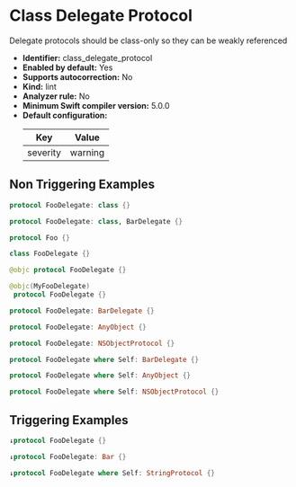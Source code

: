 # Class Delegate Protocol

Delegate protocols should be class-only so they can be weakly referenced

* **Identifier:** class_delegate_protocol
* **Enabled by default:** Yes
* **Supports autocorrection:** No
* **Kind:** lint
* **Analyzer rule:** No
* **Minimum Swift compiler version:** 5.0.0
* **Default configuration:**
  <table>
  <thead>
  <tr><th>Key</th><th>Value</th></tr>
  </thead>
  <tbody>
  <tr>
  <td>
  severity
  </td>
  <td>
  warning
  </td>
  </tr>
  </tbody>
  </table>

## Non Triggering Examples

```swift
protocol FooDelegate: class {}

```

```swift
protocol FooDelegate: class, BarDelegate {}

```

```swift
protocol Foo {}

```

```swift
class FooDelegate {}

```

```swift
@objc protocol FooDelegate {}

```

```swift
@objc(MyFooDelegate)
 protocol FooDelegate {}

```

```swift
protocol FooDelegate: BarDelegate {}

```

```swift
protocol FooDelegate: AnyObject {}

```

```swift
protocol FooDelegate: NSObjectProtocol {}

```

```swift
protocol FooDelegate where Self: BarDelegate {}

```

```swift
protocol FooDelegate where Self: AnyObject {}

```

```swift
protocol FooDelegate where Self: NSObjectProtocol {}

```

## Triggering Examples

```swift
↓protocol FooDelegate {}

```

```swift
↓protocol FooDelegate: Bar {}

```

```swift
↓protocol FooDelegate where Self: StringProtocol {}

```